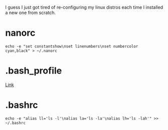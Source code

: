 I guess I just got tired of re-configuring my linux distros each time I installed a new one from scratch.

# nanorc

```
echo -e "set constantshow\nset linenumbers\nset numbercolor cyan,black" > ~/.nanorc
```

# .bash_profile

[Link](https://github.com/Blyzz616/.bash_profile)

# .bashrc

```
echo -e "alias ll='ls -l'\nalias la='ls -la'\nalias lh='ls -lah'" >> ~/.bashrc
```
